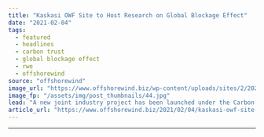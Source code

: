 ```yaml
---
title: "Kaskasi OWF Site to Host Research on Global Blockage Effect"
date: "2021-02-04"
tags: 
  - featured
  - headlines
  - carbon trust
  - global blockage effect
  - rwe
  - offshorewind
source: "offshorewind"
image_url: "https://www.offshorewind.biz/wp-content/uploads/sites/2/2021/02/RWE_German-Bight.jpg"
image_fp: "/assets/img/post_thumbnails/44.jpg"
lead: "A new joint industry project has been launched under the Carbon Trust&#8217;s Offshore Wind"
article_url: "https://www.offshorewind.biz/2021/02/04/kaskasi-owf-site-to-host-research-on-global-blockage-effect/"
---
```


---
